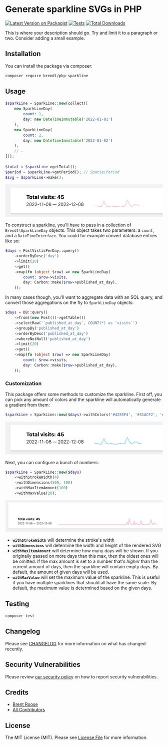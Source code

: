 # Generate sparkline SVGs in PHP

[![Latest Version on Packagist](https://img.shields.io/packagist/v/brendt/php-sparkline.svg?style=flat-square)](https://packagist.org/packages/brendt/php-sparkline)
[![Tests](https://github.com/brendt/php-sparkline/actions/workflows/run-tests.yml/badge.svg?branch=main)](https://github.com/brendt/php-sparkline/actions/workflows/run-tests.yml)
[![Total Downloads](https://img.shields.io/packagist/dt/brendt/php-sparkline.svg?style=flat-square)](https://packagist.org/packages/brendt/php-sparkline)

This is where your description should go. Try and limit it to a paragraph or two. Consider adding a small example.

## Installation

You can install the package via composer:

```bash
composer require brendt/php-sparkline
```

## Usage

```php
$sparkLine = SparkLine::new(collect([
    new SparkLineDay(
        count: 1,
        day: new DateTimeImmutable('2022-01-01')
    ),
    new SparkLineDay(
        count: 2,
        day: new DateTimeImmutable('2022-01-02')
    ),
    // …
]));

$total = $sparkLine->getTotal();
$period = $sparkLine->getPeriod(); // Spatie\Period
$svg = $sparkLine->make();
```

![](./.github/img/0.png)

To construct a sparkline, you'll have to pass in a collection of `Brendt\SparkLineDay` objects. This object takes two parameters: a `count`, and a `DateTimeInterface`. You could for example convert database entries like so:

```php
$days = PostVistisPerDay::query()
    ->orderByDesc('day')
    ->limit(20)
    ->get()
    ->map(fn (object $row) => new SparkLineDay(
        count: $row->visits,
        day: Carbon::make($row->published_at_day),
    ));
```

In many cases though, you'll want to aggregate data with an SQL query, and convert those aggregations on the fly to `SparkLineDay` objects:

```php
$days = DB::query()
    ->from((new Post())->getTable())
    ->selectRaw('`published_at_day`, COUNT(*) as `visits`')
    ->groupBy('published_at_day')
    ->orderByDesc('published_at_day')
    ->whereNotNull('published_at_day')
    ->limit(20)
    ->get()
    ->map(fn (object $row) => new SparkLineDay(
        count: $row->visits,
        day: Carbon::make($row->published_at_day),
    ));
```

### Customization

This package offers some methods to customize the sparkline. First off, you can pick any amount of colors and the sparkline will automatically generate a gradient from them:

```php
$sparkLine = SparkLine::new($days)->withColors('#4285F4', '#31ACF2', '#2BC9F4');
```

![](./.github/img/1.png)

Next, you can configure a bunch of numbers:

```php
$sparkLine = SparkLine::new($days)
    ->withStrokeWidth(4)
    ->withDimensions(500, 100)
    ->withMaxItemAmount(100)
    ->withMaxValue(20);
```

![](./.github/img/2.png)

- **`withStrokeWidth`** will determine the stroke's width
- **`withDimensions`** will determine the width and height of the rendered SVG
- **`withMaxItemAmount`** will determine how many days will be shown. If you originally passed on more days than this max, then the oldest ones will be omitted. If the max amount is set to a number that's _higher_ than the current amount of days, then the sparkline will contain empty days. By default, the amount of given days will be used. 
- **`withMaxValue`** will set the maximum value of the sparkline. This is useful if you have multiple sparklines that should all have the same scale. By default, the maximum value is determined based on the given days.

## Testing

```bash
composer test
```

## Changelog

Please see [CHANGELOG](CHANGELOG.md) for more information on what has changed recently.

## Security Vulnerabilities

Please review [our security policy](../../security/policy) on how to report security vulnerabilities.

## Credits

- [Brent Roose](https://github.com/brendt)
- [All Contributors](../../contributors)

## License

The MIT License (MIT). Please see [License File](LICENSE.md) for more information.
